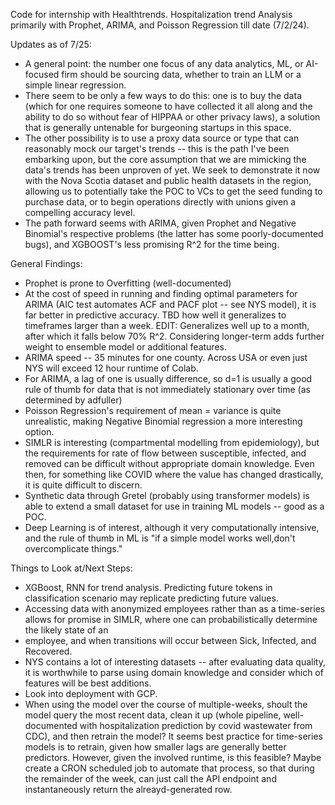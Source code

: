 Code for internship with Healthtrends. Hospitalization trend Analysis primarily with Prophet, ARIMA, and Poisson Regression till date (7/2/24).


Updates as of 7/25:

- A general point: the number one focus of any data analytics, ML, or AI-focused firm should be sourcing data, whether to train an LLM or a simple linear regression.
- There seem to be only a few ways to do this: one is to buy the data (which for one requires someone to have collected it all along and the ability to do so without fear of HIPPAA or other privacy laws), a solution that is generally untenable for burgeoning startups in this space.
- The other possibility is to use a proxy data source or type that can reasonably mock our target's trends -- this is the path I've been embarking upon, but the core assumption that we are mimicking the data's trends has been unproven of yet. We seek to demonstrate it now with the Nova Scotia dataset and public health datasets in the region, allowing us to potentially take the POC to VCs to get the seed funding to purchase data, or to begin operations directly with unions given a compelling accuracy level.
- The path forward seems with ARIMA, given Prophet and Negative Binomial's respective problems (the latter has some poorly-documented bugs), and XGBOOST's less promising R^2 for the time being.



General Findings:

- Prophet is prone to Overfitting (well-documented)
- At the cost of speed in running and finding optimal parameters for ARIMA (AIC test automates ACF and PACF plot -- see NYS model), it is far better in predictive accuracy. TBD how well it generalizes to timeframes larger than a week. EDIT: Generalizes well up to a month, after which it falls below 70% R^2. Considering longer-term adds further weight to ensemble model or additional features.
- ARIMA speed -- 35 minutes for one county. Across USA or even just NYS will exceed 12 hour runtime of Colab.
- For ARIMA, a lag of one is usually difference, so d=1 is usually a good rule of thumb for data that is not immediately stationary over time (as determined by adfuller)
- Poisson Regression's requirement of mean = variance is quite unrealistic, making Negative Binomial regression a more interesting option.
- SIMLR is interesting (compartmental modelling from epidemiology), but the requirements for rate of flow between susceptible, infected, and removed can be difficult without appropriate domain knowledge. Even then, for something like COVID where the value has changed drastically, it is quite difficult to discern.
- Synthetic data through Gretel (probably using transformer models) is able to extend a small dataset for use in training ML models -- good as a POC. 
- Deep Learning is of interest, although it very computationally intensive, and the rule of thumb in ML is "if a simple model works well,don't overcomplicate things."


Things to Look at/Next Steps: 

- XGBoost, RNN for trend analysis. Predicting future tokens in classification scenario may replicate predicting future values.
- Accessing data with anonymized employees rather than as a time-series allows for promise in SIMLR, where one can probabilistically determine the likely state of an
- employee, and when transitions will occur between Sick, Infected, and Recovered.
- NYS contains a lot of interesting datasets -- after evaluating data quality, it is worthwhile to parse using domain knowledge and consider which of features will be best additions.
- Look into deployment with GCP.
- When using the model over the course of multiple-weeks, shoult the model query the most recent data, clean it up (whole pipeline, well-documented with hospitalization prediction by covid wastewater from CDC), and then retrain the model? It seems best practice for time-series models is to retrain, given how smaller lags are generally better predictors. However, given the involved runtime, is this feasible? Maybe create a CRON scheduled job to automate that process, so that during the remainder of the week, can just call the API endpoint and instantaneously return the alreayd-generated row.
